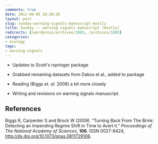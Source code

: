 ```yaml
---
comments: true
date: 2011-06-05 16:20:26
layout: post
slug: sunday-warning-signals-manuscript-mostly
title: Sunday -- warning signals manuscript (mostly)
redirects: [/wordpress/archives/1903, /archives/1903]
categories:
- ecology
tags:
- warning-signals
---
```



	
  * Updates to Scott's rspringer package

	
  * Grabbed remaining datasets from Dakos et al., added to package

	
  * Reading (Biggs _et. al._ 2009) a bit more closely

	
  * Writing and revisions on warning signals manuscript.


## References

<p>Biggs R, Carpenter S and Brock W (2009).
&ldquo;Turning Back From The Brink: Detecting an Impending Regime Shift in Time to Avert it.&rdquo;
<EM>Proceedings of The National Academy of Sciences</EM>, <B>106</B>.
ISSN 0027-8424, <a href="http://dx.doi.org/10.1073/pnas.0811729106">http://dx.doi.org/10.1073/pnas.0811729106</a>.
